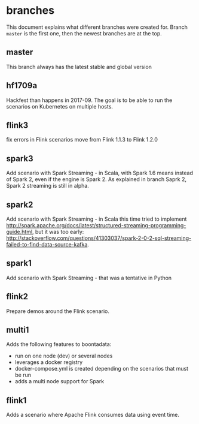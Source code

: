 # branches

This document explains what different branches were created for.
Branch `master` is the first one, then the newest branches are at the top.

## master

This branch always has the latest stable and global version

## hf1709a

Hackfest than happens in 2017-09. The goal is to be able to run the scenarios on Kubernetes on multiple hosts. 

## flink3

fix errors in Flink scenarios
move from Flink 1.1.3 to Flink 1.2.0

## spark3

Add scenario with Spark Streaming - in Scala, with Spark 1.6 means instead of Spark 2, even if the engine is Spark 2.
As explained in branch Saprk 2, Spark 2 streaming is still in alpha.

## spark2

Add scenario with Spark Streaming - in Scala this time
tried to implement <http://spark.apache.org/docs/latest/structured-streaming-programming-guide.html>, but it was too early: <http://stackoverflow.com/questions/41303037/spark-2-0-2-sql-streaming-failed-to-find-data-source-kafka>.

## spark1

Add scenario with Spark Streaming - that was a tentative in Python

## flink2

Prepare demos around the Flink scenario. 


## multi1

Adds the following features to boontadata: 
- run on one node (dev) or several nodes
- leverages a docker registry
- docker-compose.yml is created depending on the scenarios that must be run
- adds a multi node support for Spark

## flink1

Adds a scenario where Apache Flink consumes data using event time.

